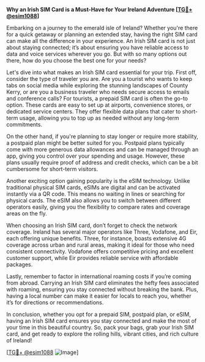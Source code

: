 **Why an Irish SIM Card is a Must-Have for Your Ireland Adventure [[TG💪+ @esim1088](https://t.me/s/esim1088)]**

Embarking on a journey to the emerald isle of Ireland? Whether you're there for a quick getaway or planning an extended stay, having the right SIM card can make all the difference in your experience. An Irish SIM card is not just about staying connected; it’s about ensuring you have reliable access to data and voice services wherever you go. But with so many options out there, how do you choose the best one for your needs?

Let's dive into what makes an Irish SIM card essential for your trip. First off, consider the type of traveler you are. Are you a tourist who wants to keep tabs on social media while exploring the stunning landscapes of County Kerry, or are you a business traveler who needs secure access to emails and conference calls? For tourists, a prepaid SIM card is often the go-to option. These cards are easy to set up at airports, convenience stores, or dedicated service centers. They offer flexible data plans that cater to short-term usage, allowing you to top up as needed without any long-term commitments.

On the other hand, if you're planning to stay longer or require more stability, a postpaid plan might be better suited for you. Postpaid plans typically come with more generous data allowances and can be managed through an app, giving you control over your spending and usage. However, these plans usually require proof of address and credit checks, which can be a bit cumbersome for short-term visitors.

Another exciting option gaining popularity is the eSIM technology. Unlike traditional physical SIM cards, eSIMs are digital and can be activated instantly via a QR code. This means no waiting in lines or searching for physical cards. The eSIM also allows you to switch between different operators easily, giving you the flexibility to compare rates and coverage areas on the fly.

When choosing an Irish SIM card, don’t forget to check the network coverage. Ireland has several major operators like Three, Vodafone, and Eir, each offering unique benefits. Three, for instance, boasts extensive 4G coverage across urban and rural areas, making it ideal for those who need consistent connectivity. Vodafone offers competitive pricing and excellent customer support, while Eir provides reliable service with affordable packages.

Lastly, remember to factor in international roaming costs if you’re coming from abroad. Carrying an Irish SIM card eliminates the hefty fees associated with roaming, ensuring you stay connected without breaking the bank. Plus, having a local number can make it easier for locals to reach you, whether it’s for directions or recommendations.

In conclusion, whether you opt for a prepaid SIM, postpaid plan, or eSIM, having an Irish SIM card ensures you stay connected and make the most of your time in this beautiful country. So, pack your bags, grab your Irish SIM card, and get ready to explore the rolling hills, vibrant cities, and rich culture of Ireland!

[[TG💪+ @esim1088](https://t.me/s/esim1088) ![Image](https://i.postimg.cc/Y0z9fWf4/image.png)]